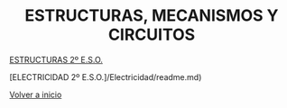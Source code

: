 
<h1 align="center"> ESTRUCTURAS, MECANISMOS Y CIRCUITOS </h1>

 [ESTRUCTURAS 2º E.S.O.](/Estructuras/readme.md)

 [ELECTRICIDAD 2º E.S.O.]/Electricidad/readme.md)

[Volver a inicio](https://github.com/angelmicelti/TecnoVilladiego2)
